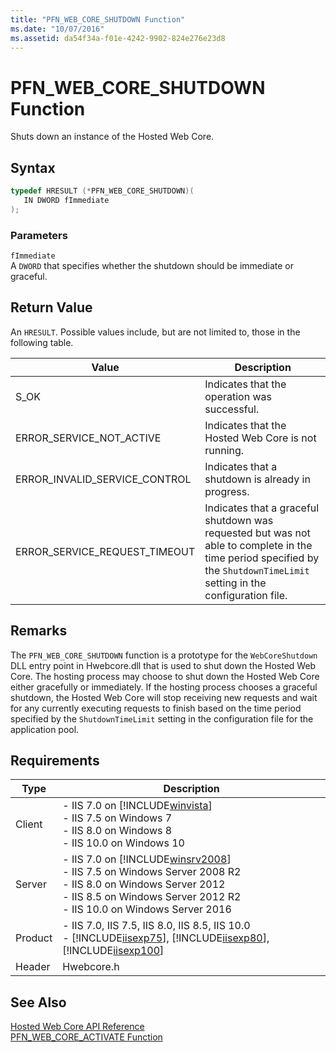 ```yaml
---
title: "PFN_WEB_CORE_SHUTDOWN Function"
ms.date: "10/07/2016"
ms.assetid: da54f34a-f01e-4242-9902-824e276e23d8
---
```

# PFN_WEB_CORE_SHUTDOWN Function
Shuts down an instance of the Hosted Web Core.  
  
## Syntax  
  
```cpp  
typedef HRESULT (*PFN_WEB_CORE_SHUTDOWN)(  
   IN DWORD fImmediate  
);  
```  
  
### Parameters  
 `fImmediate`  
 A `DWORD` that specifies whether the shutdown should be immediate or graceful.  
  
## Return Value  
 An `HRESULT`. Possible values include, but are not limited to, those in the following table.  
  
|Value|Description|  
|-----------|-----------------|  
|S_OK|Indicates that the operation was successful.|  
|ERROR_SERVICE_NOT_ACTIVE|Indicates that the Hosted Web Core is not running.|  
|ERROR_INVALID_SERVICE_CONTROL|Indicates that a shutdown is already in progress.|  
|ERROR_SERVICE_REQUEST_TIMEOUT|Indicates that a graceful shutdown was requested but was not able to complete in the time period specified by the `ShutdownTimeLimit` setting in the configuration file.|  
  
## Remarks  
 The `PFN_WEB_CORE_SHUTDOWN` function is a prototype for the `WebCoreShutdown` DLL entry point in Hwebcore.dll that is used to shut down the Hosted Web Core. The hosting process may choose to shut down the Hosted Web Core either gracefully or immediately. If the hosting process chooses a graceful shutdown, the Hosted Web Core will stop receiving new requests and wait for any currently executing requests to finish based on the time period specified by the `ShutdownTimeLimit` setting in the configuration file for the application pool.  
  
## Requirements  
  
|Type|Description|  
|----------|-----------------|  
|Client|-   IIS 7.0 on [!INCLUDE[winvista](../../wmi-provider/includes/winvista-md.md)]<br />-   IIS 7.5 on Windows 7<br />-   IIS 8.0 on Windows 8<br />-   IIS 10.0 on Windows 10|  
|Server|-   IIS 7.0 on [!INCLUDE[winsrv2008](../../wmi-provider/includes/winsrv2008-md.md)]<br />-   IIS 7.5 on Windows Server 2008 R2<br />-   IIS 8.0 on Windows Server 2012<br />-   IIS 8.5 on Windows Server 2012 R2<br />-   IIS 10.0 on Windows Server 2016|  
|Product|-   IIS 7.0, IIS 7.5, IIS 8.0, IIS 8.5, IIS 10.0<br />-   [!INCLUDE[iisexp75](../../web-development-reference/native-code-api-reference/includes/iisexp75-md.md)], [!INCLUDE[iisexp80](../../web-development-reference/native-code-api-reference/includes/iisexp80-md.md)], [!INCLUDE[iisexp100](../../web-development-reference/native-code-api-reference/includes/iisexp100-md.md)]|  
|Header|Hwebcore.h|  
  
## See Also  
 [Hosted Web Core API Reference](../../web-development-reference\native-code-api-reference/hosted-web-core-api-reference.md)   
 [PFN_WEB_CORE_ACTIVATE Function](../../web-development-reference\native-code-api-reference/pfn-web-core-activate-function.md)
